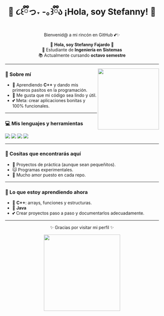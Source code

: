 <h1 align="center"> 🌸 ૮꒰ྀིっ˕ -｡꒱ྀིა  ¡Hola, soy Stefanny! 🌸 </h1>
<p align="center">Bienvenid@ a mi rincón en GitHub 💕✨</p>

<p align="center">
  🎀 <b>Hola, soy Stefanny Fajardo</b> 🎀 <br>
  🌸 Estudiante de <b>Ingeniería en Sistemas</b> <br>
  📚 Actualmente cursando <b>octavo semestre</b>  
</p>

---

<img src="https://media.giphy.com/media/JIX9t2j0ZTN9S/giphy.gif" width="200" align="right">

### 🎀 Sobre mí

- 🌸 Aprendiendo **C++** y dando mis primeros pasitos en la programación.  
- 🧸 Me gusta que mi código sea lindo y útil.  
- 💕 Meta: crear aplicaciones bonitas y 100% funcionales.  

---

### 💻 Mis lenguajes y herramientas
<p>
<img src="https://img.shields.io/badge/C++-ffb6c1?style=for-the-badge&logo=cplusplus&logoColor=white"/>  
<img src="https://img.shields.io/badge/FlutterFlow-ff69b4?style=for-the-badge&logo=flutter&logoColor=white"/>  
<img src="https://img.shields.io/badge/Visual%20Studio%20Code-fda4ba?style=for-the-badge&logo=visualstudiocode&logoColor=white"/>  
<img src="https://img.shields.io/badge/Java-ffc0cb?style=for-the-badge&logo=openjdk&logoColor=black"/>  
</p>

---

### 🌈 Cositas que encontrarás aquí
- 🎀 Proyectos de práctica (aunque sean pequeñitos).  
- 🐱 Programas experimentales.  
- 🌸 Mucho amor puesto en cada repo.  

---

### 🌷 Lo que estoy aprendiendo ahora
- 🧸 **C++**: arrays, funciones y estructuras.  
- 🌸 **Java**
- 💕 Crear proyectos paso a paso y documentarlos adecuadamente.  

---

<p align="center">✨ Gracias por visitar mi perfil ✨</p>
<p align="center">
<img src="https://media.giphy.com/media/MDJ9IbxxvDUQM/giphy.gif" width="250">
</p>
